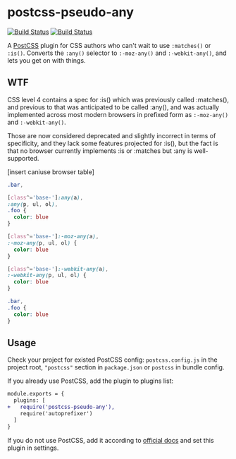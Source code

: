# postcss-pseudo-any

[![Build Status](https://travis-ci.com/lunelson/postcss-pseudo-any.svg?branch=master)](https://travis-ci.com/lunelson/postcss-pseudo-any)
[![Build Status](https://david-dm.org/lunelson/postcss-pseudo-any.svg?branch=master)](https://travis-ci.com/lunelson/postcss-pseudo-any)

A [PostCSS] plugin for CSS authors who can't wait to use `:matches()` or `:is()`. Converts the `:any()` selector to `:-moz-any()` and `:-webkit-any()`, and lets you get on with things.

## WTF
CSS level 4 contains a spec for :is() which was previously called :matches(), and previous to that was anticipated to be called :any(), and was actually implemented across most modern browsers in prefixed form as `:-moz-any()` and `:-webkit-any()`.

Those are now considered deprecated and slightly incorrect in terms of specificity, and they lack some features projected for :is(), but the fact is that no browser currently implements :is or :matches but :any is well-supported.

[insert caniuse browser table]


```css
.bar,

[class^='base-']:any(a),
:any(p, ul, ol),
.foo {
  color: blue
}
```

```css
[class^='base-']:-moz-any(a),
:-moz-any(p, ul, ol) {
  color: blue
}

[class^='base-']:-webkit-any(a),
:-webkit-any(p, ul, ol) {
  color: blue
}

.bar,
.foo {
  color: blue
}
```

## Usage

Check your project for existed PostCSS config: `postcss.config.js`
in the project root, `"postcss"` section in `package.json`
or `postcss` in bundle config.

If you already use PostCSS, add the plugin to plugins list:

```diff
module.exports = {
  plugins: [
+   require('postcss-pseudo-any'),
    require('autoprefixer')
  ]
}
```

If you do not use PostCSS, add it according to [official docs] and set this plugin in settings.

[official docs]: https://github.com/postcss/postcss#usage
[PostCSS]: https://github.com/postcss/postcss
